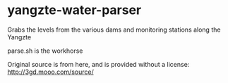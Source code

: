 # yangzte-water-parser
Grabs the levels from the various dams and monitoring stations along the Yangzte

parse.sh is the workhorse

Original source is from here, and is provided without a license: http://3gd.mooo.com/source/
